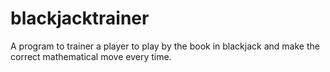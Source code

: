 # blackjacktrainer
A program to trainer a player to play by the book in blackjack and make the correct mathematical move every time.

